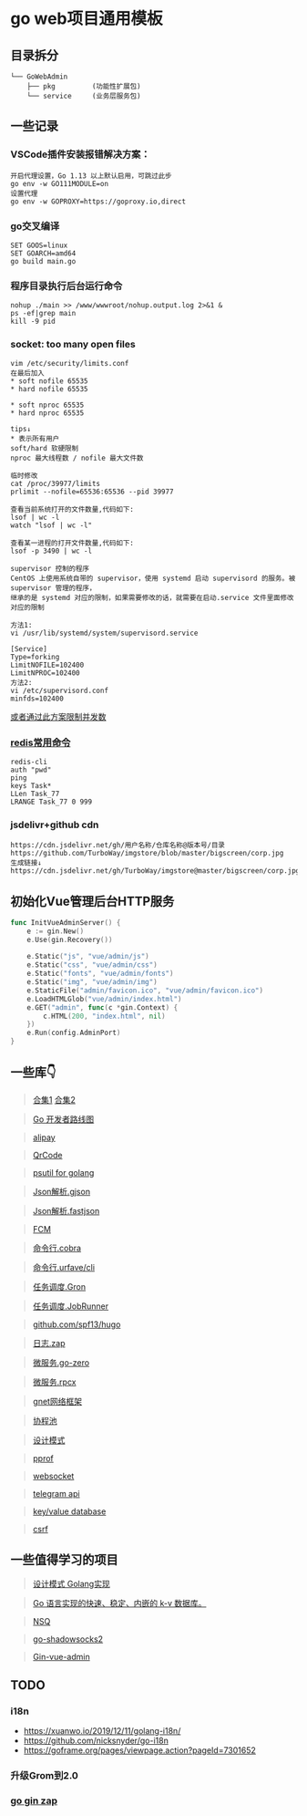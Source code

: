 # go web项目通用模板

## 目录拆分
```
└── GoWebAdmin
	├── pkg			(功能性扩展包)
	└── service		(业务层服务包)
```

## 一些记录

### VSCode插件安装报错解决方案：
```
开启代理设置，Go 1.13 以上默认启用，可跳过此步
go env -w GO111MODULE=on
设置代理
go env -w GOPROXY=https://goproxy.io,direct
```

### go交叉编译
```
SET GOOS=linux
SET GOARCH=amd64
go build main.go
```

### 程序目录执行后台运行命令
```
nohup ./main >> /www/wwwroot/nohup.output.log 2>&1 &
ps -ef|grep main
kill -9 pid
```

### socket: too many open files
```
vim /etc/security/limits.conf
在最后加入
* soft nofile 65535
* hard nofile 65535

* soft nproc 65535
* hard nproc 65535

tips↓
* 表示所有用户
soft/hard 软硬限制
nproc 最大线程数 / nofile 最大文件数
```
```
临时修改
cat /proc/39977/limits
prlimit --nofile=65536:65536 --pid 39977

查看当前系统打开的文件数量,代码如下:
lsof | wc -l
watch "lsof | wc -l"

查看某一进程的打开文件数量,代码如下:
lsof -p 3490 | wc -l
```
```
supervisor 控制的程序
CentOS 上使用系统自带的 supervisor，使用 systemd 启动 supervisord 的服务。被 supervisor 管理的程序，
继承的是 systemd 对应的限制，如果需要修改的话，就需要在启动.service 文件里面修改对应的限制

方法1:
vi /usr/lib/systemd/system/supervisord.service

[Service]
Type=forking
LimitNOFILE=102400
LimitNPROC=102400
方法2:
vi /etc/supervisord.conf
minfds=102400
```
[或者通过此方案限制并发数](pkg/gpool/docs/demo.md)


### [redis常用命令](https://www.runoob.com/redis/redis-tutorial.html)
```
redis-cli 
auth "pwd"
ping
keys Task*
LLen Task_77
LRANGE Task_77 0 999
```

### jsdelivr+github cdn
```
https://cdn.jsdelivr.net/gh/用户名称/仓库名称@版本号/目录  
https://github.com/TurboWay/imgstore/blob/master/bigscreen/corp.jpg  
生成链接↓  
https://cdn.jsdelivr.net/gh/TurboWay/imgstore@master/bigscreen/corp.jpg 
```

## 初始化Vue管理后台HTTP服务
```go
func InitVueAdminServer() {
	e := gin.New()
	e.Use(gin.Recovery())
    
	e.Static("js", "vue/admin/js")
	e.Static("css", "vue/admin/css")
	e.Static("fonts", "vue/admin/fonts")
	e.Static("img", "vue/admin/img")
	e.StaticFile("admin/favicon.ico", "vue/admin/favicon.ico")
	e.LoadHTMLGlob("vue/admin/index.html")
	e.GET("admin", func(c *gin.Context) {
		c.HTML(200, "index.html", nil)
	})
	e.Run(config.AdminPort)
}
```

## 一些库👇

> [合集1](https://learnku.com/articles/56078)
> [合集2](https://learnku.com/articles/41230)

> [Go 开发者路线图](https://github.com/Alikhll/golang-developer-roadmap/blob/master/i18n/zh-CN/ReadMe-zh-CN.md)

> [alipay](https://github.com/smartwalle/alipay)

> [QrCode](https://github.com/skip2/go-qrcode)

> [psutil for golang](https://github.com/shirou/gopsutil)

> [Json解析.gjson](https://github.com/tidwall/gjson)

> [Json解析.fastjson](https://github.com/valyala/fastjson)

> [FCM](https://github.com/maddevsio/fcm)

> [命令行.cobra](https://github.com/spf13/cobra)

> [命令行.urfave/cli](https://github.com/urfave/cli)

> [任务调度.Gron](https://github.com/roylee0704/gron)

> [任务调度.JobRunner](https://github.com/bamzi/jobrunner)

> [github.com/spf13/hugo](https://www.cnblogs.com/landv/p/11959097.html)

> [日志.zap](https://github.com/uber-go/zap)

> [微服务.go-zero](https://github.com/tal-tech/go-zero)

> [微服务.rpcx](https://github.com/smallnest/rpcx)

> [gnet网络框架](https://github.com/panjf2000/gnet)

> [协程池](https://github.com/panjf2000/ants)

> [设计模式](https://github.com/tanlinhua/golang-design-pattern)

> [pprof](https://github.com/gin-contrib/pprof)

> [websocket](github.com/gorilla/websocket)

> [telegram api](https://github.com/go-telegram-bot-api/telegram-bot-api)

> [key/value database](https://github.com/etcd-io/bbolt)

> [csrf](https://github.com/gorilla/csrf)


## 一些值得学习的项目

> [设计模式 Golang实现](https://github.com/senghoo/golang-design-pattern)

> [Go 语言实现的快速、稳定、内嵌的 k-v 数据库。](https://github.com/roseduan/rosedb)

> [NSQ](https://github.com/nsqio/nsq)

> [go-shadowsocks2](https://github.com/shadowsocks/go-shadowsocks2)

> [Gin-vue-admin](https://github.com/flipped-aurora/gin-vue-admin)

## TODO

### i18n
- https://xuanwo.io/2019/12/11/golang-i18n/
- https://github.com/nicksnyder/go-i18n
- https://goframe.org/pages/viewpage.action?pageId=7301652

### 升级Grom到2.0

### [go gin zap](https://www.liwenzhou.com/posts/Go/use_zap_in_gin/)